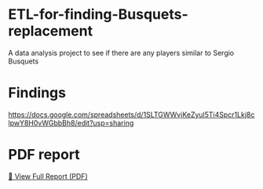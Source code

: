 # ETL-for-finding-Busquets-replacement
A data analysis project to see if there are any players similar to Sergio Busquets 
# Findings 
https://docs.google.com/spreadsheets/d/1SLTGWWvjKeZyul5Ti4Spcr1Lkj8clpwY8H0vWGbbBh8/edit?usp=sharing

# PDF report
[📄 View Full Report (PDF)](ETL_busquets.pdf)
